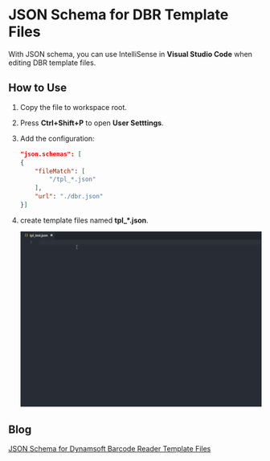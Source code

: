 # JSON Schema for DBR Template Files
With JSON schema, you can use IntelliSense in **Visual Studio Code** when editing DBR template files.

## How to Use
1. Copy the file to workspace root.
2. Press **Ctrl+Shift+P** to open **User Setttings**.
3. Add the configuration:

    ```json
    "json.schemas": [
    {
        "fileMatch": [
            "/tpl_*.json"
        ],
        "url": "./dbr.json"
    }]
    ```
4. create template files named **tpl_*.json**.

    ![JSON schema for barcode template files](dbr-template.gif)
    
## Blog
[JSON Schema for Dynamsoft Barcode Reader Template Files](http://www.codepool.biz/json-schema-barcode-template-files.html)
